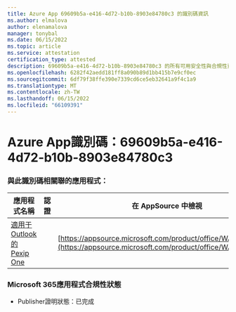 ```yaml
---
title: Azure App 69609b5a-e416-4d72-b10b-8903e84780c3 的識別碼資訊
ms.author: elmalova
author: elenamalova
manager: tonybal
ms.date: 06/15/2022
ms.topic: article
ms.service: attestation
certification_type: attested
description: 69609b5a-e416-4d72-b10b-8903e84780c3 的所有可用安全性與合規性資訊。
ms.openlocfilehash: 6282f42aedd181ff8a090b89d1bb415b7e9cf0ec
ms.sourcegitcommit: 6df79f38ffe390e7339cd6ce5eb32641a9f4c1a9
ms.translationtype: MT
ms.contentlocale: zh-TW
ms.lasthandoff: 06/15/2022
ms.locfileid: "66109391"
---
```

# <a name="azure-app-id-69609b5a-e416-4d72-b10b-8903e84780c3"></a>Azure App識別碼：69609b5a-e416-4d72-b10b-8903e84780c3


### <a name="apps-associated-with-this-id"></a>與此識別碼相關聯的應用程式：
| **應用程式名稱** | **認證** | **在 AppSource 中檢視** |
|--------------|---------------|-----------------------|
| [適用于 Outlook 的 Pexip One](../forward/WA200003137.md) |  | [https://appsource.microsoft.com/product/office/WA200003137](https://appsource.microsoft.com/product/office/WA200003137) |

### <a name="microsoft-365-app-compliance-status"></a>Microsoft 365應用程式合規性狀態
- Publisher證明狀態：已完成
